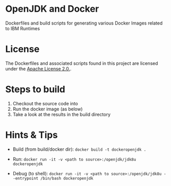 # OpenJDK and Docker
Dockerfiles and build scripts for generating various Docker Images related to IBM Runtimes

# License
The Dockerfiles and associated scripts found in this project are licensed under the [Apache License 2.0.](http://www.apache.org/licenses/LICENSE-2.0.html).

# Steps to build

1. Checkout the source code into <path to source>
2. Run the docker image (as below)
3. Take a look at the results in the build directory

# Hints & Tips

 - Build (from build/docker dir):
	`docker build -t dockeropenjdk .`

 - Run:
	`docker run -it -v <path to source>:/openjdk/jdk8u dockeropenjdk`

 - Debug (to shell):
	`docker run -it -v <path to source>:/openjdk/jdk8u --entrypoint /bin/bash dockeropenjdk`

